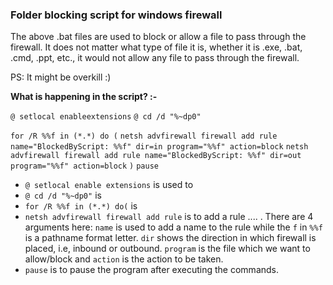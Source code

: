 ### Folder blocking script for windows firewall

The above .bat files are used to block or allow a file to pass through the firewall. It does not matter what type of file it is, whether it is .exe, .bat, .cmd, .ppt, etc., it would not allow any file to pass through the firewall.

PS: It might be overkill :)

**What is happening in the script? :-**

`@ setlocal enableextensions` 
`@ cd /d "%~dp0"`

`for /R %%f in (*.*) do (`
  `netsh advfirewall firewall add rule name="BlockedByScript: %%f" dir=in program="%%f" action=block`
  `netsh advfirewall firewall add rule name="BlockedByScript: %%f" dir=out program="%%f" action=block`
`)`
`pause`

- `@ setlocal enable extensions` is used to 
- `@ cd /d "%~dp0"` is
-  `for /R %%f in (*.*) do(` is
-  `netsh advfirewall firewall add rule` is to add a rule .... . There are 4 arguments here: `name` is used to add a name to the rule while the `f` in `%%f` is a pathname format letter.
`dir` shows the direction in which firewall is placed, i.e, inbound or outbound. `program` is the file which we want to allow/block and `action` is the action to be taken.
- `pause` is to pause the program after executing the commands.
